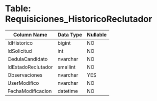 # Table: Requisiciones_HistoricoReclutador

| Column Name | Data Type | Nullable |
|-------------|-----------|----------|
| IdHistorico | bigint | NO |
| IdSolicitud | int | NO |
| CedulaCandidato | nvarchar | NO |
| IdEstadoReclutador | smallint | NO |
| Observaciones | nvarchar | YES |
| UserModifico | nvarchar | NO |
| FechaModificacion | datetime | NO |
